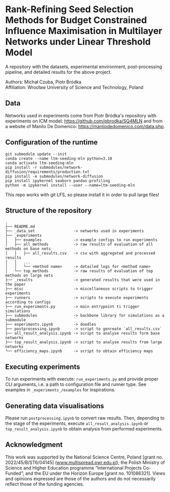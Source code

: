 # Rank-Refining Seed Selection Methods for Budget Constrained Influence Maximisation in Multilayer Networks under Linear Threshold Model

A repository with the datasets, experimental environment, post-processing pipeline,
and detailed results for the above project.

Authors: Michał Czuba, Piotr Bródka  
Affiliation: Wrocław University of Science and Technology, Poland

## Data

Networks used in experiments come from Piotr Bródka's repository with experiments
on ICM model: https://github.com/pbrodka/SQ4MLN and from a website of
Manilo De Domenico: https://manliodedomenico.com/data.php.

## Configuration of the runtime

```
git submodule update --init
conda create --name ltm-seeding-mln python=3.10
conda activate ltm-seeding-mln
pip install -r submodules/network-diffusion/requirements/production.txt
pip install -e submodules/network-diffusion
pip install ipykernel seaborn pandas-profiling
python -m ipykernel install --user --name=ltm-seeding-mln
```

This repo works with git LFS, so please install it in order to pull large files!

## Structure of the repository
```
.
├── README.md
├── _data_set                 -> networks used in experiments
├── _experiments
│   ├── examples              -> example configs to run experiments
│   ├── all_methods           -> raw results of evaluation of all methods on base nets
│   │   ├── all_results.csv   -> csv with aggregated and processed results
│   │   ...
│   │   └── <method name>     -> detailed logs for <method name>
│   └── top_methods           -> raw results of evaluation of top methods on large nets
├── _results                  -> generated results that were used in the paper
├── misc                      -> miscellaneous scripts to trigger experiments
├── runners                   -> scripts to execute experiments according to configs
├── run_experiments.py        -> main entrypoint ti trigger simulations
├── submodules                -> backbone library for simulations as a submodule
├── experiments.ipynb         -> doodles
├── postprocessing.ipynb      -> script to genreate `all_results.csv`
├── all_result_analysis.ipynb -> script to analyse results form base networks
├── top_result_analysis.ipynb -> script to analyse results from large networks
└── efficiency_maps.ipynb     -> script to obtain efficiency maps
```

## Executing experiments

To run experiments with execute: `run_experiments.py` and provide proper CLI
arguments, i.e. a path to configuration file and runner type. See examples in
`_experiments_/examples` for inspirations. 

## Generating data visualisations

Please run `postprocessing.ipynb` to convert raw results. Then, depending to the
stage of the experiments, execute `all_result_analysis.ipynb` or `top_result_analysis.ipynb`
to obtain analysis from performed experiments.

## Acknowledgment

This work was supported by the National Science Centre, Poland [grant no. 2022/45/B/ST6/04145] (www.multispread.pwr.edu.pl); the Polish Ministry of Science and Higher Education programme “International Projects Co-Funded”; and the EU under the Horizon Europe [grant no. 101086321]. Views and opinions expressed are those of the authors and do not necessarily reflect those of the funding agencies.

